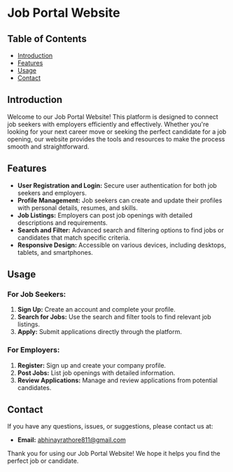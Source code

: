 # Job Portal Website


## Table of Contents
- [Introduction](#introduction)
- [Features](#features)
- [Usage](#usage)
- [Contact](#contact)

## Introduction
Welcome to our Job Portal Website! This platform is designed to connect job seekers with employers efficiently and effectively. Whether you're looking for your next career move or seeking the perfect candidate for a job opening, our website provides the tools and resources to make the process smooth and straightforward.

## Features
- **User Registration and Login:** Secure user authentication for both job seekers and employers.
- **Profile Management:** Job seekers can create and update their profiles with personal details, resumes, and skills.
- **Job Listings:** Employers can post job openings with detailed descriptions and requirements.
- **Search and Filter:** Advanced search and filtering options to find jobs or candidates that match specific criteria.
- **Responsive Design:** Accessible on various devices, including desktops, tablets, and smartphones.

## Usage
### For Job Seekers:
1. **Sign Up:** Create an account and complete your profile.
2. **Search for Jobs:** Use the search and filter tools to find relevant job listings.
3. **Apply:** Submit applications directly through the platform.

### For Employers:
1. **Register:** Sign up and create your company profile.
2. **Post Jobs:** List job openings with detailed information.
3. **Review Applications:** Manage and review applications from potential candidates.


## Contact
If you have any questions, issues, or suggestions, please contact us at:
- **Email:** abhinayrathore811@gmail.com

Thank you for using our Job Portal Website! We hope it helps you find the perfect job or candidate.
